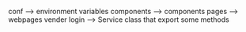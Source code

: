 <!-- Style the code below -->

conf --> environment variables
components --> components
pages --> webpages
vender login --> Service class that export some methods
